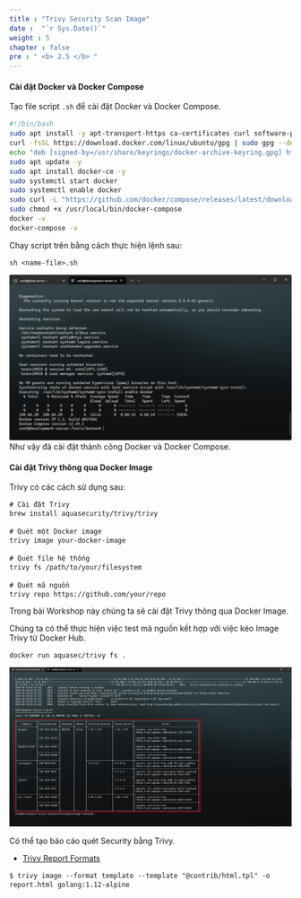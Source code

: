 ```yaml
---
title : "Trivy Security Scan Image"
date :  "`r Sys.Date()`" 
weight : 5 
chapter : false
pre : " <b> 2.5 </b> "
---
```


#### Cài đặt Docker và Docker Compose
Tạo file script `.sh` để cài đặt Docker và Docker Compose.
```bash
#!/bin/bash
sudo apt install -y apt-transport-https ca-certificates curl software-properties-common
curl -fsSL https://download.docker.com/linux/ubuntu/gpg | sudo gpg --dearmor -o /usr/share/keyrings/docker-archive-keyring.gpg
echo "deb [signed-by=/usr/share/keyrings/docker-archive-keyring.gpg] https://download.docker.com/linux/ubuntu $(lsb_release -cs) stable" | sudo tee /etc/apt/sources.list.d/docker.list > /dev/null
sudo apt update -y
sudo apt install docker-ce -y
sudo systemctl start docker
sudo systemctl enable docker
sudo curl -L "https://github.com/docker/compose/releases/latest/download/docker-compose-$(uname -s)-$(uname -m)" -o /usr/local/bin/docker-compose
sudo chmod +x /usr/local/bin/docker-compose
docker -v
docker-compose -v
```
Chạy script trên bằng cách thực hiện lệnh sau:
```
sh <name-file>.sh
```
![alt text](image.png)
Như vậy đã cài đặt thành công Docker và Docker Compose.

#### Cài đặt Trivy thông qua Docker Image
Trivy có các cách sử dụng sau:

```
# Cài đặt Trivy
brew install aquasecurity/trivy/trivy

# Quét một Docker image
trivy image your-docker-image

# Quét file hệ thống
trivy fs /path/to/your/filesystem

# Quét mã nguồn
trivy repo https://github.com/your/repo
```

Trong bài Workshop này chúng ta sẽ cài đặt Trivy thông qua Docker Image.

Chúng ta có thể thực hiện việc test mã nguồn kết hợp với việc kéo Image Trivy từ Docker Hub.
```
docker run aquasec/trivy fs .
```
![alt text](image-1.png)

Có thể tạo báo cáo quét Security bằng Trivy.

- [Trivy Report Formats](https://aquasecurity.github.io/trivy/v0.28.1/docs/vulnerability/examples/report/)

```
$ trivy image --format template --template "@contrib/html.tpl" -o report.html golang:1.12-alpine
```









